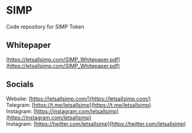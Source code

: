 # SIMP
Code repository for SIMP Token

## Whitepaper

[https://letsallsimp.com/SIMP_Whitepaper.pdf](https://letsallsimp.com/SIMP_Whitepaper.pdf)

## Socials

Website: [https://letsallsimp.com/](https://letsallsimp.com/)  
Telegram: [https://t.me/letsallsimp](https://t.me/letsallsimp)  
Instagram: [https://instagram.com/letsallsimp](https://instagram.com/letsallsimp)  
Instagram: [https://twitter.com/letsallsimp](https://twitter.com/letsallsimp)  

